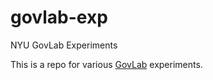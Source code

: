 govlab-exp
==========

NYU GovLab Experiments

This is a repo for various [GovLab](http://thegovlab.org) experiments.
